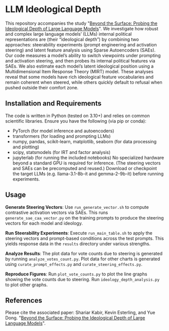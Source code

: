 # LLM Ideological Depth
This repository accompanies the study "[Beyond the Surface: Probing the Ideological Depth of Large Language Models](https://arxiv.org/abs/2508.21448)". We investigate how robust and complex large language models’ (LLMs) internal political representations are (their “ideological depth”) by combining two approaches: steerability experiments (prompt engineering and activation steering) and latent feature analysis using Sparse Autoencoders (SAEs). Our code measures a model’s ability to switch viewpoints under prompting and activation steering, and then probes its internal political features via SAEs. We also estimate each model’s latent ideological position using a Multidimensional Item Response Theory (MIRT) model. These analyses reveal that some models have rich ideological feature vocabularies and remain coherent when steered, while others quickly default to refusal when pushed outside their comfort zone.

## Installation and Requirements
The code is written in Python (tested on 3.10+) and relies on common scientific libraries. Ensure you have the following (via pip or conda):
- PyTorch (for model inference and autoencoders)
- transformers (for loading and prompting LLMs)
- numpy, pandas, scikit-learn, matplotlib, seaborn (for data processing and plotting)
- scipy, statsmodels (for IRT and factor analysis)
- jupyterlab (for running the included notebooks)
No specialized hardware beyond a standard GPU is required for inference. (The steering vectors and SAEs can be precomputed and reused.) Download or checkpoint the target LLMs (e.g. llama-3.1-8b-it and gemma-2-9b-it) before running experiments.
## Usage
**Generate Steering Vectors**: Use `run_generate_vector.sh` to compute contrastive activation vectors via SAEs. This runs `generate_sae_caa_vector.py` on the training prompts to produce the steering vectors for each model and ideology.

**Run Steerability Experiments**: Execute `run_main_table.sh` to apply the steering vectors and prompt-based conditions across the test prompts. This yields response data in the `results` directory under various strengths.

**Analyze Results**:  The plot data for vote counts due to steering is generated by running `analyze_votes_count.py`. Plot data for other charts is generated using `curate_prompt_effects.py` and `curate_steering_effects.py`.

**Reproduce Figures**: Run `plot_vote_counts.py` to plot the line graphs showing the vote counts due to steering. Run `ideology_depth_analysis.py` to plot other graphs.

## References
Please cite the associated paper:
Shariar Kabir, Kevin Esterling, and Yue Dong. "[Beyond the Surface: Probing the Ideological Depth of Large Language Models](https://arxiv.org/abs/2508.21448)".
